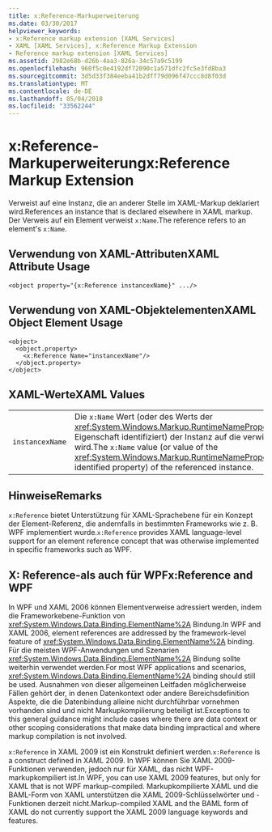 ```yaml
---
title: x:Reference-Markuperweiterung
ms.date: 03/30/2017
helpviewer_keywords:
- x:Reference markup extension [XAML Services]
- XAML [XAML Services], x:Reference Markup Extension
- Reference markup extension [XAML Services]
ms.assetid: 2982e68b-d26b-4aa3-826a-34c57a9c5199
ms.openlocfilehash: 960f5c0e4192df72090c1a571dfc2fc5e3fd8ba3
ms.sourcegitcommit: 3d5d33f384eeba41b2dff79d096f47ccc8d8f03d
ms.translationtype: MT
ms.contentlocale: de-DE
ms.lasthandoff: 05/04/2018
ms.locfileid: "33562244"
---
```

# <a name="xreference-markup-extension"></a><span data-ttu-id="2f290-102">x:Reference-Markuperweiterung</span><span class="sxs-lookup"><span data-stu-id="2f290-102">x:Reference Markup Extension</span></span>
<span data-ttu-id="2f290-103">Verweist auf eine Instanz, die an anderer Stelle im XAML-Markup deklariert wird.</span><span class="sxs-lookup"><span data-stu-id="2f290-103">References an instance that is declared elsewhere in XAML markup.</span></span> <span data-ttu-id="2f290-104">Der Verweis auf ein Element verweist `x:Name`.</span><span class="sxs-lookup"><span data-stu-id="2f290-104">The reference refers to an element's `x:Name`.</span></span>  
  
## <a name="xaml-attribute-usage"></a><span data-ttu-id="2f290-105">Verwendung von XAML-Attributen</span><span class="sxs-lookup"><span data-stu-id="2f290-105">XAML Attribute Usage</span></span>  
  
```xaml  
<object property="{x:Reference instancexName}" .../>  
```  
  
## <a name="xaml-object-element-usage"></a><span data-ttu-id="2f290-106">Verwendung von XAML-Objektelementen</span><span class="sxs-lookup"><span data-stu-id="2f290-106">XAML Object Element Usage</span></span>  
  
```xaml  
<object>  
  <object.property>  
    <x:Reference Name="instancexName"/>  
  </object.property>  
</object>  
```  
  
## <a name="xaml-values"></a><span data-ttu-id="2f290-107">XAML-Werte</span><span class="sxs-lookup"><span data-stu-id="2f290-107">XAML Values</span></span>  
  
|||  
|-|-|  
|`instancexName`|<span data-ttu-id="2f290-108">Die `x:Name` Wert (oder des Werts der <xref:System.Windows.Markup.RuntimeNamePropertyAttribute>-Eigenschaft identifiziert) der Instanz auf die verwiesen wird.</span><span class="sxs-lookup"><span data-stu-id="2f290-108">The `x:Name` value (or value of the <xref:System.Windows.Markup.RuntimeNamePropertyAttribute>-identified property) of the referenced instance.</span></span>|  
  
## <a name="remarks"></a><span data-ttu-id="2f290-109">Hinweise</span><span class="sxs-lookup"><span data-stu-id="2f290-109">Remarks</span></span>  
 <span data-ttu-id="2f290-110">`x:Reference` bietet Unterstützung für XAML-Sprachebene für ein Konzept der Element-Referenz, die andernfalls in bestimmten Frameworks wie z. B. WPF implementiert wurde.</span><span class="sxs-lookup"><span data-stu-id="2f290-110">`x:Reference` provides XAML language-level support for an element reference concept that was otherwise implemented in specific frameworks such as WPF.</span></span>  
  
## <a name="xreference-and-wpf"></a><span data-ttu-id="2f290-111">X: Reference-als auch für WPF</span><span class="sxs-lookup"><span data-stu-id="2f290-111">x:Reference and WPF</span></span>  
 <span data-ttu-id="2f290-112">In WPF und XAML 2006 können Elementverweise adressiert werden, indem die Frameworkebene-Funktion von <xref:System.Windows.Data.Binding.ElementName%2A> Bindung.</span><span class="sxs-lookup"><span data-stu-id="2f290-112">In WPF and XAML 2006, element references are addressed by the framework-level feature of <xref:System.Windows.Data.Binding.ElementName%2A> binding.</span></span> <span data-ttu-id="2f290-113">Für die meisten WPF-Anwendungen und Szenarien <xref:System.Windows.Data.Binding.ElementName%2A> Bindung sollte weiterhin verwendet werden.</span><span class="sxs-lookup"><span data-stu-id="2f290-113">For most WPF applications and scenarios, <xref:System.Windows.Data.Binding.ElementName%2A> binding should still be used.</span></span> <span data-ttu-id="2f290-114">Ausnahmen von dieser allgemeinen Leitfaden möglicherweise Fällen gehört der, in denen Datenkontext oder andere Bereichsdefinition Aspekte, die die Datenbindung alleine nicht durchführbar vornehmen vorhanden sind und nicht Markupkompilierung beteiligt ist.</span><span class="sxs-lookup"><span data-stu-id="2f290-114">Exceptions to this general guidance might include cases where there are data context or other scoping considerations that make data binding impractical and where markup compilation is not involved.</span></span>  
  
 <span data-ttu-id="2f290-115">`x:Reference` in XAML 2009 ist ein Konstrukt definiert werden.</span><span class="sxs-lookup"><span data-stu-id="2f290-115">`x:Reference` is a construct defined in XAML 2009.</span></span> <span data-ttu-id="2f290-116">In WPF können Sie XAML 2009-Funktionen verwenden, jedoch nur für XAML, das nicht WPF-markupkompiliert ist.</span><span class="sxs-lookup"><span data-stu-id="2f290-116">In WPF, you can use XAML 2009 features, but only for XAML that is not WPF markup-compiled.</span></span> <span data-ttu-id="2f290-117">Markupkompilierte XAML und die BAML-Form von XAML unterstützen die XAML 2009-Schlüsselwörter und -Funktionen derzeit nicht.</span><span class="sxs-lookup"><span data-stu-id="2f290-117">Markup-compiled XAML and the BAML form of XAML do not currently support the XAML 2009 language keywords and features.</span></span>
